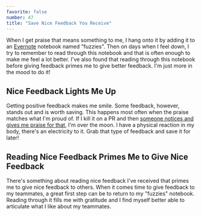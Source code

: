```yaml
---
favorite: false
number: 47
title: "Save Nice Feedback You Receive"
---
```


When I get praise that means something to me, I hang onto it by adding it to an
[Evernote][] notebook named "fuzzies". Then on days when I feel down, I try to
remember to read through this notebook and that is often enough to make me feel
a lot better. I've also found that reading through this notebook before giving
feedback primes me to give better feedback. I'm just more in the mood to do it!

## Nice Feedback Lights Me Up

Getting positive feedback makes me smile. Some feedback, however, stands out and
is worth saving. This happens most often when the praise matches what I'm proud
of. If I kill it on a PR and then [someone notices and gives me praise for
that][hicks-post], I'm over the moon. I have a physical reaction in my body,
there's an electricity to it. Grab that type of feedback and save it for later!

## Reading Nice Feedback Primes Me to Give Nice Feedback

There's something about reading nice feedback I've received that primes me to
give nice feedback to others. When it comes time to give feedback to my
teammates, a great first step can be to return to my "fuzzies" notebook. Reading
through it fills me with gratitude and I find myself better able to articulate
what I like about my teammates.

[Evernote]: https://evernote.com
[hicks-post]: https://artsy.github.io/blog/2020/08/11/improve-pull-requests-by-including-valuable-context/#Make.small..self-contained.commits

